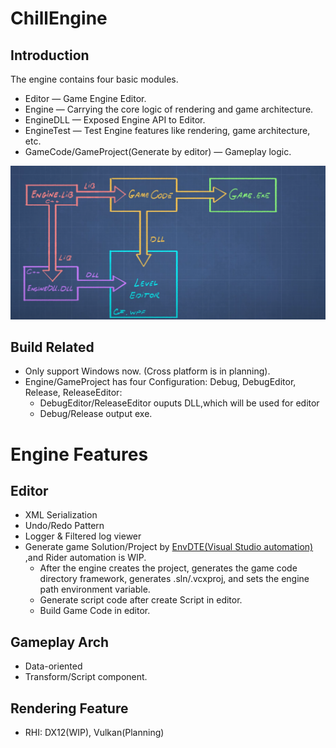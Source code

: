 # ChillEngine

## Introduction

The engine contains four basic modules.

- Editor — Game Engine Editor.
- Engine — Carrying the core logic of rendering and game architecture.
- EngineDLL — Exposed Engine API to Editor.
- EngineTest — Test Engine features like rendering, game architecture, etc.
- GameCode/GameProject(Generate by editor) — Gameplay logic.

<img src="https://raw.githubusercontent.com/Chillstepp/MyPicBed/master/master/image-20240331144724543.png" alt="image-20240331144724543" style="zoom:67%;" />

## Build Related

- Only support Windows now. (Cross platform is in planning).
- Engine/GameProject has four Configuration: Debug, DebugEditor, Release, ReleaseEditor:
  - DebugEditor/ReleaseEditor ouputs DLL,which will be used for editor
  - Debug/Release output exe.

# Engine Features

## Editor

- XML Serialization
- Undo/Redo Pattern
- Logger & Filtered log viewer
- Generate game Solution/Project by [EnvDTE(Visual Studio automation)](https://learn.microsoft.com/en-us/dotnet/api/envdte.dte?view=visualstudiosdk-2022) ,and Rider automation is WIP.
  - After the engine creates the project, generates the game code directory framework, generates .sln/.vcxproj, and sets the engine path environment variable.
  - Generate script code after create Script in editor.
  - Build Game Code in editor.

## Gameplay Arch

- Data-oriented
- Transform/Script component.


## Rendering Feature

- RHI: DX12(WIP), Vulkan(Planning)

  
